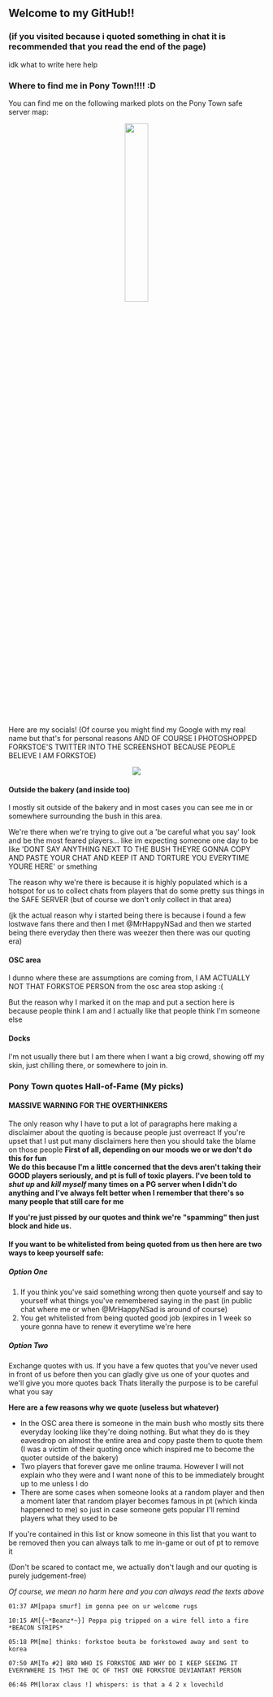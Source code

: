 ## Welcome to my GitHub!!
### (if you visited because i quoted something in chat it is recommended that you read the end of the page)

idk what to write here help

### Where to find me in Pony Town!!!! :D
  You can find me on the following marked plots on the Pony Town safe server map:
<p align="center">
  <img src="https://github.com/user-attachments/assets/4b80ece0-b8fe-4ba2-9a09-507f6d6c627e" width=30% height=30%>
</p>
  Here are my socials! (Of course you might find my Google with my real name but that's for personal reasons AND OF COURSE I PHOTOSHOPPED FORKSTOE'S TWITTER INTO THE SCREENSHOT BECAUSE PEOPLE BELIEVE I AM FORKSTOE)
<p align="center">
  <img src="https://github.com/user-attachments/assets/7e78f666-1da4-4f88-b68e-9919d07b8613">
</p>

#### Outside the bakery (and inside too)
I mostly sit outside of the bakery and in most cases you can see me in or somewhere surrounding the bush in this area. 

We're there when we're trying to give out a 'be careful what you say' look and be the most feared players... like im expecting someone one day to be like 'DONT SAY ANYTHING NEXT TO THE BUSH THEYRE GONNA COPY AND PASTE YOUR CHAT AND KEEP IT AND TORTURE YOU EVERYTIME YOURE HERE' or smething

The reason why we're there is because it is highly populated which is a hotspot for us to collect chats from players that do some pretty sus things in the SAFE SERVER (but of course we don't only collect in that area)

(jk the actual reason why i started being there is because i found a few lostwave fans there and then I met @MrHappyNSad and then we started being there everyday then there was weezer then there was our quoting era)

#### OSC area
I dunno where these are assumptions are coming from, I AM ACTUALLY NOT THAT FORKSTOE PERSON from the osc area stop asking :(

But the reason why I marked it on the map and put a section here is because people think I am and I actually like that people think I'm someone else

#### Docks
I'm not usually there but I am there when I want a big crowd, showing off my skin, just chilling there, or somewhere to join in.

### Pony Town quotes Hall-of-Fame (My picks)
#### MASSIVE WARNING FOR THE OVERTHINKERS
The only reason why I have to put a lot of paragraphs here making a disclaimer about the quoting is because people just overreact 
If you're upset that I ust put many disclaimers here then you should take the blame on those people
**First of all, depending on our moods we or we don't do this for fun**<br>
**We do this because I'm a little concerned that the devs aren't taking their GOOD players seriously, and pt is full of toxic players. I've been told to _shut up_ and _kill myself_ many times on a PG server when I didn't do anything and I've always felt better when I remember that there's so many people that still care for me**<br>

**If you're just pissed by our quotes and think we're "spamming" then just block and hide us.**

#### If you want to be whitelisted from being quoted from us then here are two ways to keep yourself safe:
##### Option One
1. If you think you've said something wrong then quote yourself and say to yourself what things you've remembered saying in the past (in public chat where me or when @MrHappyNSad is around of course)
2. You get whitelisted from being quoted good job (expires in 1 week so youre gonna have to renew it everytime we're here
##### Option Two
Exchange quotes with us. If you have a few quotes that you've never used in front of us before then you can gladly give us one of your quotes and we'll give you more quotes back
Thats literally the purpose is to be careful what you say

**Here are a few reasons why we quote (useless but whatever)**
* In the OSC area there is someone in the main bush who mostly sits there everyday looking like they're doing nothing. But what they do is they eavesdrop on almost the entire area and copy paste them to quote them (I was a victim of their quoting once which inspired me to become the quoter outside of the bakery)
* Two players that forever gave me online trauma. However I will not explain who they were and I want none of this to be immediately brought up to me unless I do
* There are some cases when someone looks at a random player and then a moment later that random player becomes famous in pt (which kinda happened to me) so just in case someone gets popular I'll remind players what they used to be

If you're contained in this list or know someone in this list that you want to be removed then you can always talk to me in-game or out of pt to remove it

(Don't be scared to contact me, we actually don't laugh and our quoting is purely judgement-free)

_Of course, we mean no harm here and you can always read the texts above_

```text
01:37 AM[papa smurf] im gonna pee on ur welcome rugs

10:15 AM[{~*Beanz*~}] Peppa pig tripped on a wire fell into a fire *BEACON STRIPS*

05:18 PM[me] thinks: forkstoe bouta be forkstowed away and sent to korea

07:50 AM[To #2] BRO WHO IS FORKSTOE AND WHY DO I KEEP SEEING IT EVERYWHERE IS THST THE OC OF THST ONE FORKSTOE DEVIANTART PERSON

06:46 PM[lorax claus !] whispers: is that a 4 2 x lovechild
```
